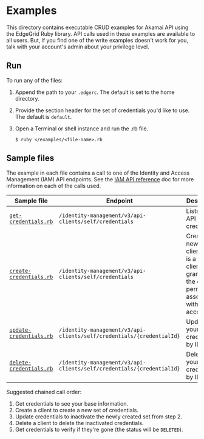 # Examples

This directory contains executable CRUD examples for Akamai API using the EdgeGrid Ruby library. API calls used in these examples are available to all users. But, if you find one of the write examples doesn't work for you, talk with your account's admin about your privilege level.

## Run

To run any of the files:

1. Append the path to your `.edgerc`. The default is set to the home directory.
2. Provide the section header for the set of credentials you'd like to use. The default is `default`.
3. Open a Terminal or shell instance and run the .rb file.

    ```
    $ ruby </examples/<file-name>.rb
    ```
    
## Sample files

The example in each file contains a call to one of the Identity and Access Management (IAM) API endpoints. See the [IAM API reference](https://techdocs.akamai.com/iam-api/reference/api) doc for more information on each of the calls used.

|Sample file|Endpoint|Description|
|---|---|---|
|[`get-credentials.rb`](/examples/get-credentials.rb)|`/identity-management/v3/api-clients/self/credentials`|Lists your API client credentials.|
|[`create-credentials.rb`](/examples/create-credentials.rb)|`/identity-management/v3/api-clients/self/credentials`|Creates a new API client. This is a *quick* client and grants you the default permissions associated with your account.|
|[`update-credentials.rb`](/examples/update-credentials.rb)|`/identity-management/v3/api-clients/self/credentials/{credentialId}`|Updates your credentials by ID.|
|[`delete-credentials.rb`](/examples/delete-credentials.rb)|`/identity-management/v3/api-clients/self/credentials/{credentialId}`|Deletes your credentials by ID.|

Suggested chained call order:

1. Get credentials to see your base information.
2. Create a client to create a new set of credentials.
3. Update credentials to inactivate the newly created set from step 2.
4. Delete a client to delete the inactivated credentials.
5. Get credentials to verify if they're gone (the status will be `DELETED`).